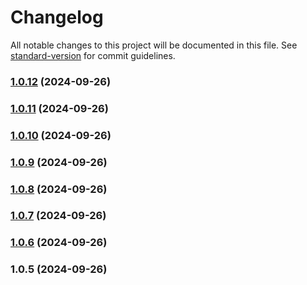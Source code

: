 # Changelog

All notable changes to this project will be documented in this file. See [standard-version](https://github.com/conventional-changelog/standard-version) for commit guidelines.

### [1.0.12](https://github.com/TheJesper/clipster/compare/v1.0.11...v1.0.12) (2024-09-26)

### [1.0.11](https://github.com/TheJesper/clipster/compare/v1.0.10...v1.0.11) (2024-09-26)

### [1.0.10](https://github.com/TheJesper/clipster/compare/v1.0.8...v1.0.10) (2024-09-26)

### [1.0.9](https://github.com/TheJesper/clipster/compare/v1.0.8...v1.0.9) (2024-09-26)

### [1.0.8](https://github.com/TheJesper/clipster/compare/v1.0.7...v1.0.8) (2024-09-26)

### [1.0.7](///compare/v1.0.6...v1.0.7) (2024-09-26)

### [1.0.6](///compare/v1.0.5...v1.0.6) (2024-09-26)

### 1.0.5 (2024-09-26)
